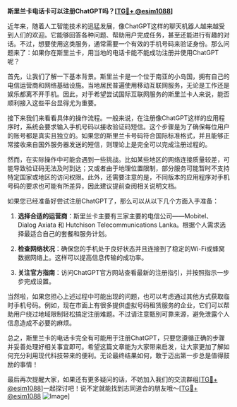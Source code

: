 **斯里兰卡电话卡可以注册ChatGPT吗？[[TG💪+ @esim1088](https://t.me/s/esim1088)]**

近年来，随着人工智能技术的迅猛发展，像ChatGPT这样的聊天机器人越来越受到人们的欢迎。它能够回答各种问题、帮助用户完成任务，甚至还能进行有趣的对话。不过，想要使用这类服务，通常需要一个有效的手机号码来验证身份。那么问题来了：如果你在斯里兰卡，用当地的电话卡能不能成功注册并使用ChatGPT呢？

首先，让我们了解一下基本背景。斯里兰卡是一个位于南亚的小岛国，拥有自己的电信运营商和网络基础设施。当地居民普遍使用移动互联网服务，无论是工作还是娱乐都离不开手机。因此，对于希望尝试国际互联网服务的斯里兰卡人来说，能否顺利接入这些平台显得尤为重要。

接下来我们来看看具体的操作流程。一般来说，在注册像ChatGPT这样的应用程序时，系统会要求输入手机号码以接收验证码短信。这个步骤是为了确保每位用户的账号都是真实且独立的。如果您的斯里兰卡号码符合国际标准格式，并且能够正常接收来自国外服务器发送的短信，则理论上是完全可以完成注册过程的。

然而，在实际操作中可能会遇到一些挑战。比如某些地区的网络连接质量较差，可能导致验证码无法及时到达；又或者由于地理位置限制，部分服务可能暂时不支持特定国家或地区的访问权限。此外，还需要注意的是，不同版本的应用程序对手机号码的要求也可能有所差异，因此建议提前查阅相关说明文档。

如果您已经准备好尝试注册ChatGPT了，那么可以从以下几个方面入手准备：

1. **选择合适的运营商**：斯里兰卡主要有三家主要的电信公司——Mobitel、Dialog Axiata 和 Hutchison Telecommunications Lanka。根据个人需求选择最适合自己的套餐和服务计划。
   
2. **检查网络状况**：确保您的手机处于良好状态并且连接到了稳定的Wi-Fi或蜂窝数据网络上。这样可以提高信息传输的成功率。
    
3. **关注官方指南**：访问ChatGPT官方网站查看最新的注册指引，并按照指示一步步完成设置。

当然啦，如果您担心上述过程中可能出现的问题，也可以考虑通过其他方式获取临时手机号码。例如，现在市面上有很多提供虚拟号码租赁服务的企业，它们可以帮助用户绕过地域限制轻松搞定注册难题。不过请注意甄别可靠来源，避免泄露个人信息造成不必要的麻烦。

总之，斯里兰卡的电话卡完全有可能用于注册ChatGPT，只要您遵循正确的步骤并妥善处理好相关事宜即可。希望这篇文章能为大家带来启发，让大家更加了解如何充分利用现代科技带来的便利。无论最终结果如何，敢于迈出第一步总是值得鼓励的事情！

最后再次提醒大家，如果还有更多疑问的话，不妨加入我们的交流群组[[TG💪+ @esim1088](https://t.me/s/esim1088)]一起探讨吧！说不定就能找到志同道合的朋友哦～[[TG💪+ @esim1088](https://t.me/s/esim1088) ![Image](https://i.postimg.cc/4NQfJmqS/Snipaste-2025-05-13-00-14-12.png)]